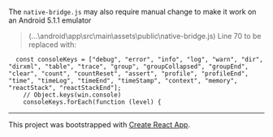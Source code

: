 
The `native-bridge.js` may also require manual change to make it work on an Android 5.1.1 emulator
> (...\android\app\src\main\assets\public\native-bridge.js)
Line 70 to be replaced with:

```
  const consoleKeys = ["debug", "error", "info", "log", "warn", "dir", "dirxml", "table", "trace", "group", "groupCollapsed", "groupEnd", "clear", "count", "countReset", "assert", "profile", "profileEnd", "time", "timeLog", "timeEnd", "timeStamp", "context", "memory", "reactStack", "reactStackEnd"];
    // Object.keys(win.console)
    consoleKeys.forEach(function (level) {
```

--------------------

This project was bootstrapped with [Create React App](https://github.com/facebook/create-react-app).
